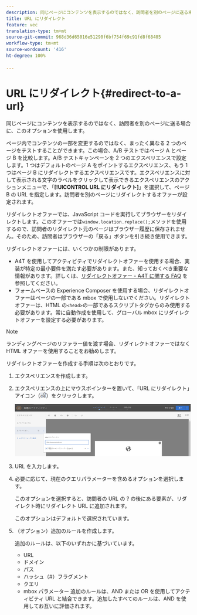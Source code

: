 ```yaml
---
description: 同じページにコンテンツを表示するのではなく、訪問者を別のページに送る場合に、このオプションを使用します。
title: URL にリダイレクト
feature: vec
translation-type: tm+mt
source-git-commit: 968d36d65016e51290f6bf754f69c91fd8f68405
workflow-type: tm+mt
source-wordcount: '416'
ht-degree: 100%

---
```



# URL にリダイレクト{#redirect-to-a-url}

同じページにコンテンツを表示するのではなく、訪問者を別のページに送る場合に、このオプションを使用します。

ページ内でコンテンツの一部を変更するのではなく、まったく異なる 2 つのページをテストすることができます。この場合、A/B テストではページ A とページ B を比較します。A/B テストキャンペーンを 2 つのエクスペリエンスで設定します。1 つはデフォルトのページ A をポイントするエクスペリエンス、もう 1 つはページ B にリダイレクトするエクスペリエンスです。エクスペリエンスに対して表示される文字のラベルをクリックして表示できるエクスペリエンスのアクションメニューで、「**[!UICONTROL URL にリダイレクト]**」を選択して、ページ B の URL を指定します。訪問者を別のページにリダイレクトするオファーが設定されます。

リダイレクトオファーでは、JavaScript コードを実行してブラウザーをリダイレクトします。このオファーでは`window.location.replace();`メソッドを使用するので、訪問者のリダイレクト元のページはブラウザー履歴に保存されません。そのため、訪問者はブラウザーの「戻る」ボタンを引き続き使用できます。

リダイレクトオファーには、いくつかの制限があります。

* A4T を使用してアクティビティでリダイレクトオファーを使用する場合、実装が特定の最小要件を満たす必要があります。また、知っておくべき重要な情報があります。詳しくは、[リダイレクトオファー - A4T に関する FAQ](/help/c-integrating-target-with-mac/a4t/r-a4t-faq/a4t-faq-redirect-offers.md#concept_21BF213F10E1414A9DCD4A98AF207905) を参照してください。
* フォームベースの Experience Composer を使用する場合、リダイレクトオファーはページの一部である mbox で使用しないでください。リダイレクトオファーは、HTML の`<head>`の一部であるスクリプトタグからのみ使用する必要があります。常に自動作成を使用して、グローバル mbox にリダイレクトオファーを設定する必要があります。

>[!NOTE]
>
>ランディングページのリファラー値を渡す場合、リダイレクトオファーではなく HTML オファーを使用することをお勧めします。

リダイレクトオファーを作成する手順は次のとおりです。

1. エクスペリエンスを作成します。
1. エクスペリエンスの上にマウスポインターを置いて、「URL にリダイレクト」アイコン（![](assets/icon_redirect_url.png)）をクリックします。

   ![](assets/exp_actions.png)

1. URL を入力します。
1. 必要に応じて、現在のクエリパラメーターを含めるオプションを選択します。

   このオプションを選択すると、訪問者の URL の ? の後にある要素が、リダイレクト時にリダイレクト URL に追加されます。

   このオプションはデフォルトで選択されています。
1. （オプション）追加のルールを作成します。

   追加のルールは、以下のいずれかに基づいています。

   * URL
   * ドメイン
   * パス
   * ハッシュ（#）フラグメント
   * クエリ
   * mbox パラメーター
   追加のルールは、AND または OR を使用してアクティビティ URL と結合できます。追加したすべてのルールは、AND を使用してお互いに評価されます。
